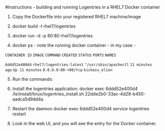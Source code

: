 #Instructions - building and running Logentries in a RHEL7 Docker container
1. Copy the Dockerfile into your registered RHEL7 machine/image

2. docker build -t rhel7/logentries
3. docker run -d -p 80:80 rhel7/logentries
4. docker ps - note the running docker container - in my case - 

```CONTAINER ID```        ```IMAGE```                     ```COMMAND```                ```CREATED```             ```STATUS```              ```PORTS```               ```NAMES```

```6ddd52e400d4```        ```rhel7/logentries:latest```   ```"/usr/sbin/apachectl```   ```11 minutes ago```      ```Up 11 minutes```       ```0.0.0.0:80->80/tcp```   ```kickass_elion```

5. Run the commands:
6. Install the logentries application:
docker exec 6ddd52e400d4 /le/install/linux/logentries_install.sh 22dde2b0-33ac-4d28-b450-aadca5d9dd4a
7. Restart the daemon
docker exec 6ddd52e400d4 service logentries restart

8. Look in the web UI, and you will see the entry for the Docker container.
